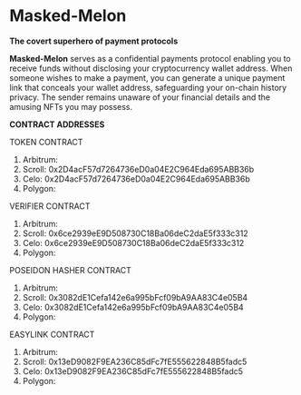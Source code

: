 # Masked-Melon

**The covert superhero of payment protocols**

**Masked-Melon** serves as a confidential payments protocol enabling you to receive funds without disclosing your cryptocurrency wallet address. When someone wishes to make a payment, you can generate a unique payment link that conceals your wallet address, safeguarding your on-chain history privacy. The sender remains unaware of your financial details and the amusing NFTs you may possess.

**CONTRACT ADDRESSES**

TOKEN CONTRACT

1. Arbitrum: 
2. Scroll: 0x2D4acF57d7264736eD0a04E2C964Eda695ABB36b
3. Celo: 0x2D4acF57d7264736eD0a04E2C964Eda695ABB36b
4. Polygon:

VERIFIER CONTRACT
1. Arbitrum: 
2. Scroll: 0x6ce2939eE9D508730C18Ba06deC2daE5f333c312
3. Celo: 0x6ce2939eE9D508730C18Ba06deC2daE5f333c312
4. Polygon:

POSEIDON HASHER CONTRACT
1. Arbitrum: 
2. Scroll: 0x3082dE1Cefa142e6a995bFcf09bA9AA83C4e05B4
3. Celo: 0x3082dE1Cefa142e6a995bFcf09bA9AA83C4e05B4
4. Polygon:

EASYLINK CONTRACT
1. Arbitrum: 
2. Scroll: 0x13eD9082F9EA236C85dFc7fE555622848B5fadc5
3. Celo:  0x13eD9082F9EA236C85dFc7fE555622848B5fadc5
4. Polygon:
